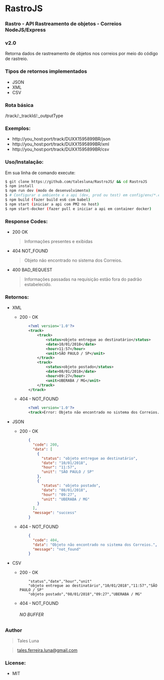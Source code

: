 # RastroJS

### Rastro - API Rastreamento de objetos - Correios NodeJS/Express
### v2.0

Retorna dados de rastreamento de objetos nos correios por meio do código de rastreio.

### Tipos de retornos implementados
- JSON
- XML
- CSV

### Rota básica
/track/:_trackId/:_outputType

### Exemplos:
- http://you_host:port/track/DUXX1595899BR/json
- http://you_host:port/track/DUXX1595899BR/xml
- http://you_host:port/track/DUXX1595899BR/csv


### Uso/Instalação:

Em sua linha de comando execute:
```sh
$ git clone https://github.com/talesluna/RastroJS/ && cd RastroJS
$ npm install
$ npm run dev (modo de desenvolvimento)
$ # Configurar o ambiente e a api (dev, prod ou test) em config/env/*.env.js
$ npm build (fazer build es6 com babel)
$ npm start (iniciar a api com PM2 no host)
$ npm start-docker (fazer pull e iniciar a api em container docker)
```

### Response Codes:

- 200 OK

    > Informações presentes e exibidas

- 404 NOT_FOUND
    
    > Objeto não encontrado no sistema dos Correios.

- 400 BAD_REQUEST

    > Informações passadas na requisição estão fora do padrão estabelecido.


### Retornos:

- XML

    - 200 - OK
        ``` XML
            <?xml version='1.0'?>
            <track>
                <track>
                    <status>objeto entregue ao destinatário</status>
                    <date>10/01/2018</date>
                    <hour>11:57</hour>
                    <unit>SÃO PAULO / SP</unit>
                </track>
                <track>
                    <status>objeto postado</status>
                    <date>08/01/2018</date>
                    <hour>09:27</hour>
                    <unit>UBERABA / MG</unit>
                </track>
            </track>
        ```

    - 404 - NOT_FOUND
        ``` XML
            <?xml version='1.0'?>
            <track>Error: Objeto não encontrado no sistema dos Correios.</track>
        ```

- JSON

    - 200 - OK
    
        ```JSON
            {
              "code": 200,
              "data": [
                {
                  "status": "objeto entregue ao destinatário",
                  "date": "10/01/2018",
                  "hour": "11:57",
                  "unit": "SÃO PAULO / SP"
                },
                {
                  "status": "objeto postado",
                  "date": "08/01/2018",
                  "hour": "09:27",
                  "unit": "UBERABA / MG"
                }
              ],
              "message": "success"
            }
        ```
        
     - 404 - NOT_FOUND
        ```JSON
            {
              "code": 404,
              "data": "Objeto não encontrado no sistema dos Correios.",
              "message": "not_found"
            }
        ```

- CSV

    - 200 - OK
        ```CSV
            "status","date","hour","unit"
            "objeto entregue ao destinatário","10/01/2018","11:57","SÃO PAULO / SP"
            "objeto postado","08/01/2018","09:27","UBERABA / MG"
        ```
        
    - 404 - NOT_FOUND

        ###### NO BUFFER

### Author
> Tales Luna

> tales.ferreira.luna@gmail.com
    
### License:
- MIT


